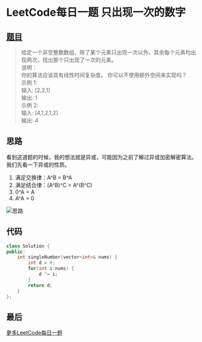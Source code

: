 # LeetCode每日一题 只出现一次的数字
## [题目](https://leetcode-cn.com/problems/single-number/description/)
> 给定一个非空整数数组，除了某个元素只出现一次以外，其余每个元素均出现两次。找出那个只出现了一次的元素。  
说明：  
你的算法应该具有线性时间复杂度。 你可以不使用额外空间来实现吗？  
示例 1:  
输入: [2,2,1]  
输出: 1  
示例 2:  
输入: [4,1,2,1,2]  
输出: 4  

## 思路
看到这道题的时候，我的想法就是异或，可能因为之前了解过异或加密解密算法。我们先看一下异或的性质。  
1. 满足交换律：A^B = B^A
2. 满足结合律：(A^B)^C = A^(B^C)
3. 0^A = A
4. A^A = 0

![思路](http://img04.sogoucdn.com/app/a/100520146/445e6445a5537a60ae4fa3c44e7aab58)


## 代码
```cpp
class Solution {
public:
    int singleNumber(vector<int>& nums) {
        int d = 0;
        for(int i:nums) {
            d ^= i;
        }
        return d;
    }
};
```
## 最后
[更多LeetCode每日一题](https://zhuanlan.zhihu.com/p/37495638)